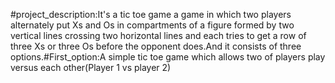 #project_description:It's a tic toe game a game in which two players alternately put Xs and Os in compartments of a figure formed by two vertical lines crossing two horizontal lines and each tries to get a row of three Xs or three Os before the opponent does.And it consists of three options.#First_option:A simple tic toe game which allows two of players play versus each other(Player 1 vs player 2)
